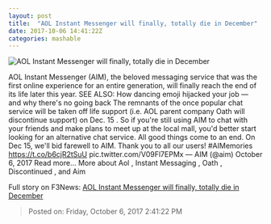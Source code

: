```yaml
---
layout: post
title:  "AOL Instant Messenger will finally, totally die in December"
date: 2017-10-06 14:41:22Z
categories: mashable
---
```


![AOL Instant Messenger will finally, totally die in December](https://i.amz.mshcdn.com/tsGULsnQaOUhoZzxo0dwsC1cfG4=/1200x630/2017%2F10%2F06%2F5a%2F11eb1e75099a48e2802d5a331b4ce731.c70d4.jpg)

AOL Instant Messenger (AIM), the beloved messaging service that was the first online experience for an entire generation, will finally reach the end of its life later this year. SEE ALSO: How dancing emoji hijacked your job — and why there's no going back The remnants of the once popular chat service will be taken off life support (i.e. AOL parent company Oath will discontinue support) on Dec. 15 . So if you're still using AIM to chat with your friends and make plans to meet up at the local mall, you'd better start looking for an alternative chat service. All good things come to an end. On Dec 15, we'll bid farewell to AIM. Thank you to all our users! #AIMemories https://t.co/b6cjR2tSuU pic.twitter.com/V09Fl7EPMx — AIM (@aim) October 6, 2017 Read more... More about Aol , Instant Messaging , Oath , Discontinued , and Aim


Full story on F3News: [AOL Instant Messenger will finally, totally die in December](http://www.f3nws.com/n/kNKeKD)

> Posted on: Friday, October 6, 2017 2:41:22 PM
